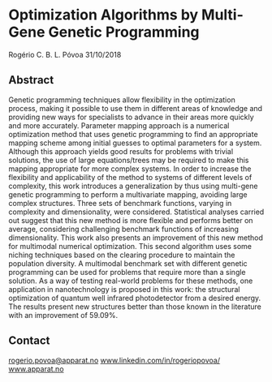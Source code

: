 
# Optimization Algorithms by Multi-Gene Genetic Programming

Rogério C. B. L. Póvoa
31/10/2018

## Abstract

Genetic programming techniques allow flexibility in the optimization process, making it possible to use them in different areas of knowledge and providing new ways for specialists to advance in their areas more quickly and more accurately. Parameter mapping approach is a numerical optimization method that uses genetic programming to find an appropriate mapping scheme among initial guesses to optimal parameters for a system. Although this approach yields good results for problems with trivial solutions, the use of large equations/trees may be required to make this mapping appropriate for more complex systems. In order to increase the flexibility and applicability of the method to systems of different levels of complexity, this work introduces a generalization by thus using multi-gene genetic programming to perform a multivariate mapping, avoiding large complex structures. Three sets of benchmark functions, varying in complexity and dimensionality, were considered. Statistical analyses carried out suggest that this new method is more flexible and performs better on average, considering challenging benchmark functions of increasing dimensionality. This work also presents an improvement of this new method for multimodal numerical optimization. This second algorithm uses some niching techniques based on the clearing procedure to maintain the population diversity. A multimodal benchmark set with different genetic programming can be used for problems that require more than a single solution. As a way of testing real-world problems for these methods, one application in nanotechnology is proposed in this work: the structural optimization of quantum well infrared photodetector from a desired energy. The results present new structures better than those known in the literature with an improvement of 59.09%.

## Contact

rogerio.povoa@apparat.no
www.linkedin.com/in/rogeriopovoa/
www.apparat.no